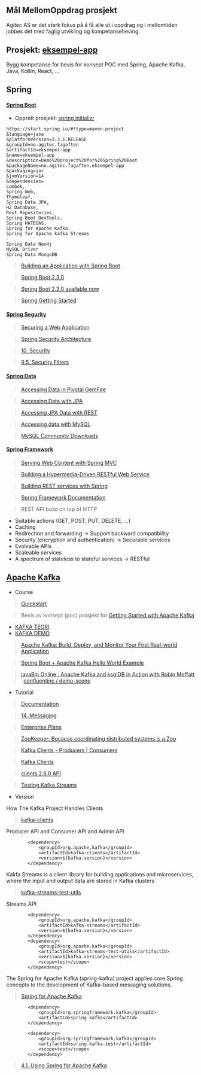 ## Mål MellomOppdrag prosjekt
Agitec AS er det sterk fokus på å få alle ut i oppdrag og i mellomtiden jobbes det med faglig utvikling og kompetanseheving.

## Prosjekt: [eksempel-app](https://github.com/pedalv/JavaApp/blob/master/MellomOppdrag/eksempel-app)
Bygg kompetanse for bevis for konsept POC med Spring, Apache Kafka, Java, Kotlin, React, ...  

## Spring 

#### [Spring Boot](https://spring.io/projects/spring-boot)

- Opprett prosjekt: [spring initializr](https://start.spring.io/)

```
https://start.spring.io/#!type=maven-project
&language=java
&platformVersion=2.3.1.RELEASE
&groupId=no.agitec.fagaften
&artifactId=eksempel-app
&name=eksempel-app
&description=Demo%20project%20for%20Spring%20Boot
&packageName=no.agitec.fagaften.eksempel-app
&packaging=jar
&jvmVersion=14
&dependencies=
Lombok, 
Spring Web, 
Thymeleaf, 
Spring Data JPA,
H2 Database,
Rest Repositories,
Spring Boot DevTools,
Spring HATEOAS,
Spring for Apache Kafka,
Spring for Apache kafka Streams
-
Spring Data Neo4j
MySQL Driver
Spring Data MongoDB
```

> [Building an Application with Spring Boot](https://spring.io/guides/gs/spring-boot/)

> [Spring Boot 2.3.0](https://github.com/spring-projects/spring-boot/wiki/Spring-Boot-2.3-Release-Notes)

> [Spring Boot 2.3.0 available now](https://spring.io/blog/2020/05/15/spring-boot-2-3-0-available-now)

> [Spring Getting Started](https://docs.spring.io/spring-boot/docs/current/reference/html/getting-started.html)


#### [Spring Segurity](https://spring.io/projects/spring-security)

> [Securing a Web Application](https://spring.io/guides/gs/securing-web/)

> [Spring Security Architecture](https://spring.io/guides/topicals/spring-security-architecture/)

> [10. Security](https://docs.spring.io/spring-boot/docs/current/reference/html/spring-boot-features.html#boot-features-security)

> [9.5. Security Filters](https://docs.spring.io/spring-security/site/docs/5.3.5.BUILD-SNAPSHOT/reference/html5/#features)


#### [Spring Data](https://spring.io/projects/spring-data)

> [Accessing Data in Pivotal GemFire](https://spring.io/guides/gs/accessing-data-gemfire/)

> [Accessing Data with JPA](https://spring.io/guides/gs/accessing-data-jpa/)

> [Accessing JPA Data with REST](https://spring.io/guides/gs/accessing-data-rest/)

> [Accessing data with MySQL](https://spring.io/guides/gs/accessing-data-mysql)

> [MySQL Community Downloads](https://dev.mysql.com/downloads/)

#### [Spring Framework](https://spring.io/projects/spring-framework)

> [Serving Web Content with Spring MVC](https://spring.io/guides/gs/serving-web-content/)

> [Building a Hypermedia-Driven RESTful Web Service](https://spring.io/guides/gs/rest-hateoas/)

> [Building REST services with Spring](https://spring.io/guides/tutorials/bookmarks/)

> [Spring Framework Documentation](https://docs.spring.io/spring/docs/current/spring-framework-reference/)

> REST API build on top of HTTP

- Suitable actions (GET, POST, PUT, DELETE, …​)
- Caching
- Redirection and forwarding -> Support backward compatibility
- Security (encryption and authentication) -> Securable services
- Evolvable APIs
- Scaleable services
- A spectrum of stateless to stateful services -> RESTful

## [Apache Kafka](https://kafka.apache.org/)
- Course
> [Quickstart](https://kafka.apache.org/quickstart)

> Bevis av konsept (poc) prosjekt for [Getting Started with Apache Kafka](https://app.pluralsight.com/library/courses/apache-kafka-getting-started/table-of-contents)

- [KAFKA TEORI](https://github.com/pedalv/JavaApp/blob/master/MellomOppdrag/eksempel-app/Kafka-teori.md)
- [KAFKA DEMO](https://github.com/pedalv/JavaApp/blob/master/MellomOppdrag/eksempel-app/Kafka-demo.md)

> [Apache Kafka: Build, Deploy, and Monitor Your First Real-world Application](https://app.pluralsight.com/library/courses/kafka-build-deploy-monitor-real-world-application/table-of-contents)

> [Spring Boot + Apache Kafka Hello World Example](https://www.javainuse.com/spring/spring-boot-apache-kafka-hello-world)

> [javaBin Online  : Apache Kafka and ksqlDB in Action with Robin Moffatt](https://www.meetup.com/javaBin/events/270058786/)
-[confluentinc / demo-scene](https://github.com/confluentinc/demo-scene)


- Tutorial

> [Documentation](http://kafka.apache.org/documentation.html)

> [14. Messaging](https://docs.spring.io/spring-boot/docs/current/reference/html/spring-boot-features.html#boot-features-messaging)

> [Enterprise Plans](https://www.cloudkarafka.com/plans.html)

> [ZooKeeper: Because coordinating distributed systems is a Zoo](https://cwiki.apache.org/confluence/display/ZOOKEEPER/Index)

> [Kafka Clients - Producers | Consumers](https://jaceklaskowski.gitbooks.io/apache-kafka/kafka-clients.html) 

> [Kafka Clients](https://docs.confluent.io/current/clients/index.html)

> [clients 2.6.0 API](https://javadoc.io/doc/org.apache.kafka/kafka-clients/latest/index.html)

> [Testing Kafka Streams](https://kafka.apache.org/22/documentation/streams/developer-guide/testing.html)



- Version

How The Kafka Project Handles Clients

> [kafka-clients](https://mvnrepository.com/artifact/org.apache.kafka/kafka-clients)

Producer API and Consumer API and Admin API

```
		<dependency>
			<groupId>org.apache.kafka</groupId>
			<artifactId>kafka-clients</artifactId>
			<version>${kafka.version}</version>
		</dependency>

```

Kakfa Streams is a client library for building applications and microservices, where the input and output data are stored in Kafka clusters 

> [kafka-streams-test-utils](https://mvnrepository.com/artifact/org.apache.kafka/kafka-streams-test-utils) 

Streams API

```
		<dependency>
			<groupId>org.apache.kafka</groupId>
			<artifactId>kafka-streams</artifactId>
			<version>${kafka.version}</version>
		</dependency>
		<dependency>
			<groupId>org.apache.kafka</groupId>
			<artifactId>kafka-streams-test-utils</artifactId>
			<version>${kafka.version}</version>
			<scope>test</scope>
		</dependency>

```

The Spring for Apache Kafka (spring-kafka) project applies core Spring concepts to the development of Kafka-based messaging solutions.

> [Spring for Apache Kafka](https://spring.io/projects/spring-kafka)

```
   		<dependency>
			<groupId>org.springframework.kafka</groupId>
			<artifactId>spring-kafka</artifactId>
		</dependency>

		<dependency>
			<groupId>org.springframework.kafka</groupId>
			<artifactId>spring-kafka-test</artifactId>
			<scope>test</scope>
		</dependency>
```

> [4.1. Using Spring for Apache Kafka](https://docs.spring.io/spring-kafka/docs/2.5.4.RELEASE/reference/html/#reference)
